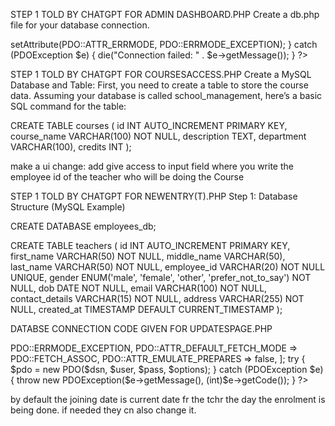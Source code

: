 STEP 1 TOLD BY CHATGPT FOR ADMIN DASHBOARD.PHP
Create a db.php file for your database connection.

<?php
// db.php

$host = 'localhost';
$dbname = 'your_database_name';
$username = 'your_username';
$password = 'your_password';

try {
    $pdo = new PDO("mysql:host=$host;dbname=$dbname", $username, $password);
    // Set error mode to exceptions
    $pdo->setAttribute(PDO::ATTR_ERRMODE, PDO::ERRMODE_EXCEPTION);
} catch (PDOException $e) {
    die("Connection failed: " . $e->getMessage());
}
?>


STEP 1 TOLD BY CHATGPT FOR COURSESACCESS.PHP
Create a MySQL Database and Table: First, you need to create a table to store the course data. Assuming your database is called school_management, here’s a basic SQL command for the table:

CREATE TABLE courses (
id INT AUTO_INCREMENT PRIMARY KEY,
course_name VARCHAR(100) NOT NULL,
description TEXT,
department VARCHAR(100),
credits INT
);

make a ui change:  add give access to input field where you write the employee id of the teacher who will be doing the Course

STEP 1 TOLD BY CHATGPT FOR NEWENTRY(T).PHP
Step 1: Database Structure (MySQL Example)

CREATE DATABASE employees_db;

CREATE TABLE teachers (
    id INT AUTO_INCREMENT PRIMARY KEY,
    first_name VARCHAR(50) NOT NULL,
    middle_name VARCHAR(50),
    last_name VARCHAR(50) NOT NULL,
    employee_id VARCHAR(20) NOT NULL UNIQUE,
    gender ENUM('male', 'female', 'other', 'prefer_not_to_say') NOT NULL,
    dob DATE NOT NULL,
    email VARCHAR(100) NOT NULL,
    contact_details VARCHAR(15) NOT NULL,
    address VARCHAR(255) NOT NULL,
    created_at TIMESTAMP DEFAULT CURRENT_TIMESTAMP
);


DATABSE CONNECTION CODE GIVEN FOR UPDATESPAGE.PHP
<?php
$host = 'localhost';
$db = 'school_management';
$user = 'root'; // or your database user
$pass = ''; // or your database password
$charset = 'utf8mb4';

$dsn = "mysql:host=$host;dbname=$db;charset=$charset";
$options = [
    PDO::ATTR_ERRMODE => PDO::ERRMODE_EXCEPTION,
    PDO::ATTR_DEFAULT_FETCH_MODE => PDO::FETCH_ASSOC,
    PDO::ATTR_EMULATE_PREPARES   => false,
];

try {
    $pdo = new PDO($dsn, $user, $pass, $options);
} catch (PDOException $e) {
    throw new PDOException($e->getMessage(), (int)$e->getCode());
}
?>


by default the joining date is current date fr the tchr the day the enrolment is being done. if needed they cn also change it.